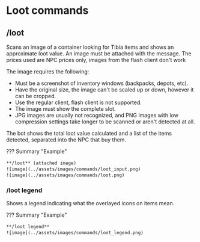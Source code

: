 # Loot commands

## /loot

Scans an image of a container looking for Tibia items and shows an approximate loot value. An image must be attached with the message. The prices used are NPC prices only, images from the flash client don't work

The image requires the following:

* Must be a screenshot of inventory windows (backpacks, depots, etc).
* Have the original size, the image can't be scaled up or down, however it can be cropped.
* Use the regular client, flash client is not supported.
* The image must show the complete slot.
* JPG images are usually not recognized, and PNG images with low compression settings take longer to be scanned or aren't detected at all.

The bot shows the total loot value calculated and a list of the items detected, separated into the NPC that buy them.

??? Summary "Example"

    **/loot** (attached image)  
    ![image](../assets/images/commands/loot_input.png)  
    ![image](../assets/images/commands/loot.png)  

### /loot legend

Shows a legend indicating what the overlayed icons on items mean.

??? Summary "Example"

    **/loot legend**   
    ![image](../assets/images/commands/loot_legend.png)